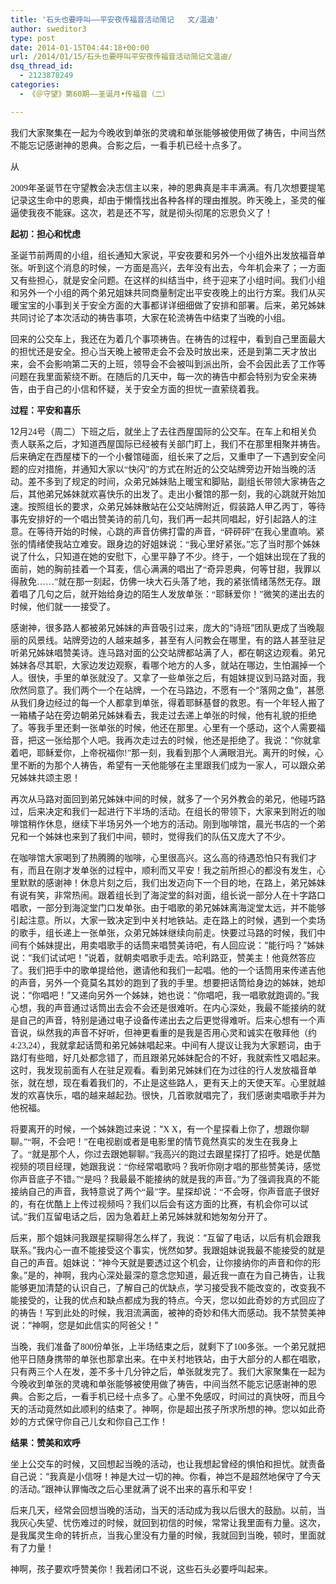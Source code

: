 ```yaml
---
title: '石头也要呼叫——平安夜传福音活动简记   文/温迪'
author: sweditor3
type: post
date: 2014-01-15T04:44:18+00:00
url: /2014/01/15/石头也要呼叫平安夜传福音活动简记文温迪/
dsq_thread_id:
  - 2123878249
categories:
  - 《＠守望》第60期——圣诞月•传福音（二）

---
```

我们大家聚集在一起为今晚收到单张的灵魂和单张能够被使用做了祷告，中间当然不能忘记感谢神的恩典。合影之后，一看手机已经十点多了。

<!--more-->从

<span style="font-family: 'Palatino Linotype';">2009</span><span style="font-family: 宋体;">年圣诞节在守望教会决志信主以来，神的恩典真是丰丰满满。有几次想要提笔记录这生命中的恩典，却由于懒惰找出各种各样的理由推脱。昨天晚上，圣灵的催逼使我夜不能寐。这次，若是还不写，就是彻头彻尾的忘恩负义了！</span>

**起初：担心和忧虑**

圣诞节前两周的小组，组长通知大家说，平安夜要和另外一个小组外出发放福音单张。听到这个消息的时候，一方面是高兴，去年没有出去，今年机会来了；一方面又有些担心，就是安全问题。在这样的纠结当中，终于迎来了小组时间。我们小组和另外一个小组的两个弟兄姐妹共同商量制定出平安夜晚上的出行方案。我们从买暖宝宝的小事到关于安全方面的大事都详详细细做了安排和部署。后来，弟兄姊妹共同讨论了本次活动的祷告事项，大家在轮流祷告中结束了当晚的小组。

回来的公交车上，我还在为着几个事项祷告。在祷告的过程中，看到自己里面最大的担忧还是安全。担心当天晚上被带走会不会及时放出来，还是到第二天才放出来，会不会影响第二天的上班，领导会不会被叫到派出所，会不会因此丢了工作等问题在我里面萦绕不断。在随后的几天中，每一次的祷告中都会特别为安全来祷告，由于自己的小信和怀疑，关于安全方面的担忧一直萦绕着我。

**过程：平安和喜乐**

12<span style="font-family: 宋体;">月</span><span style="font-family: 'Palatino Linotype';">24</span><span style="font-family: 宋体;">号（周二）下班之后，就坐上了去往西屋国际的公交车。在车上和相关负责人联系之后，才知道西屋国际已经被有关部门盯上，我们不在那里相聚并祷告。后来确定在西屋楼下的一个小餐馆碰面，组长来了之后，又重申了一下遇到安全问题的应对措施，并通知大家以“快闪”的方式在附近的公交站牌旁边开始当晚的活动。差不多到了规定的时间，众弟兄姊妹贴上暖宝和脚贴，副组长带领大家祷告之后，其他弟兄姊妹就欢喜快乐的出发了。走出小餐馆的那一刻，我的心跳就开始加速。按照组长的要求，众弟兄姊妹散站在公交站牌附近，假装路人甲乙丙丁，等待事先安排好的一个唱出赞美诗的前几句，我们再一起共同唱起，好引起路人的注意。在等待开始的时候，心跳的声音仿佛打雷的声音，“砰砰砰”在我心里直响。紧张的情绪使我站立难安。跟身边的好姐妹说：“我心里好紧张。”忘了当时那个姊妹说了什么，只知道在她的安慰下，心里平静了不少。终于，一个姐妹出现在了我的面前，她的胸前挂着一个耳麦，信心满满的唱出了“奇异恩典，何等甘甜，我罪以得赦免……”就在那一刻起，仿佛一块大石头落了地，我的紧张情绪荡然无存。跟着唱了几句之后，就开始给身边的陌生人发放单张：“耶稣爱你！”微笑的递出去的时候，他们就一一接受了。</span>

感谢神，很多路人都被弟兄姊妹的声音吸引过来，庞大的“诗班”团队更成了当晚靓丽的风景线。站牌旁边的人越来越多，甚至有人问教会在哪里，有的路人甚至驻足听弟兄姊妹唱赞美诗。连马路对面的公交站牌都站满了人，都在朝这边观看。弟兄姊妹各尽其职，大家边发边观察，看哪个地方的人多，就站在哪边，生怕漏掉一个人。很快，手里的单张就没了。又拿了一些单张之后，有姐妹提议到马路对面，我欣然同意了。我们两个一个在站牌，一个在马路边，不愿有一个“落网之鱼”，甚愿从我们身边经过的每一个人都拿到单张，得着耶稣基督的救恩。有一个年轻人搬了一箱橘子站在旁边朝弟兄姊妹看去，我走过去递上单张的时候，他有礼貌的拒绝了。等我手里还剩一张单张的时候，他还在那里。心里有一个感动，这个人需要福音，把这一张给那个人吧。我再次走过去的时候，他还是拒绝了。我说：“你就拿着吧，耶稣爱你，上帝祝福你<span style="font-family: 'Palatino Linotype';">!</span><span style="font-family: 宋体;">”那一刻，我看到那个人满眼泪光。离开的时候，心里不断的为那个人祷告，希望有一天他能够在主里跟我们成为一家人，可以跟众弟兄姊妹共颂主恩！</span>

再次从马路对面回到弟兄姊妹中间的时候，就多了一个另外教会的弟兄，他碰巧路过，后来决定和我们一起进行下半场的活动。在组长的带领下，大家来到附近的咖啡馆稍作休息，继续下半场另外一个地方的活动。刚到咖啡馆，晨光书店的一个弟兄和一个姊妹也来到了我们中间，顿时，觉得我们的队伍又庞大了不少。

在咖啡馆大家喝到了热腾腾的咖啡，心里很高兴。这么高的待遇恐怕只有我们才有，而且在刚才发单张的过程中，顺利而又平安！我之前所担心的都没有发生，心里默默的感谢神！休息片刻之后，我们出发迈向下一个目的地，在路上，弟兄姊妹有说有笑，非常热闹。跟着组长到了海淀堂的斜对面，组长说一部分人在十字路口唱歌，一部分到海淀堂门口发单张。由于唱歌的弟兄姊妹离海淀堂太远，并不能够引起注意。所以，大家一致决定到中关村地铁站。走在路上的时候，遇到一个卖场的歌手，组长递上一张单张，众弟兄姊妹继续向前走。快要过马路的时候，我们中间有个姊妹提出，用卖唱歌手的话筒来唱赞美诗吧，有人回应说：“能行吗？”姊妹说：“我们试试吧！”说着，就朝卖唱歌手走去。哈利路亚，赞美主！他竟然答应了。我们把手中的歌单提给他，邀请他和我们一起唱。他的一个话筒用来传递吉他的声音，另外一个竟莫名其妙的跑到了我的手里。想要把话筒给身边的姊妹，她却说：“你唱吧！”又递向另外一个姊妹，她也说：“你唱吧，我一唱歌就跑调的。”我心想，我的声音通过话筒出去会不会还是很难听。在内心深处，我最不能接纳的就是自己的声音，特别是通过电子设备传递出去之后更觉得难听。后来心想有一个声音说，纵然我的声音不好听，但神更看重的是我是否用心灵和诚实在敬拜他（约<span style="font-family: 'Palatino Linotype';">4:23,24</span><span style="font-family: 宋体;">），我就拿起话筒和弟兄姊妹唱起来。中间有人提议让我为大家题词，由于路灯有些暗，好几处都念错了，而且跟弟兄姊妹配合的不好，我就索性又唱起来。这时，我发现前面有人在驻足观看。看到弟兄姊妹们在为过往的行人发放福音单张，就在想，现在看着我们的，不止是这些路人，更有天上的天使天军。心里就越发的欢喜快乐，唱的越来越起劲。很快，几首歌就唱完了，我们感谢卖唱歌手并为他祝福。</span>

将要离开的时候，一个姊妹跑过来说：“<span style="font-family: 'Palatino Linotype';">X X</span><span style="font-family: 宋体;">，有一个星探看上你了，想跟你聊聊。”“啊，不会吧！”在电视剧或者是电影里的情节竟然真实的发生在我身上了。“就是那个人，你过去跟她聊聊。”我高兴的跑过去跟星探打了招呼。她是优酷视频的项目经理，她跟我说：“你经常唱歌吗？我听你刚才唱的那些赞美诗，感觉你声音底子不错。”“是吗？我最最不能接纳的就是我的声音。”为了强调我真的不能接纳自己的声音，我特意说了两个“最”字。星探却说：“不会呀，你声音底子很好的，有在优酷上上传过视频吗？我们以后会有这方面的比赛，有机会你可以试试。”我们互留电话之后，因为急着赶上弟兄姊妹就和她匆匆分开了。</span>

后来，那个姐妹问我跟星探聊得怎么样了，我说：“互留了电话，以后有机会跟我联系。”我内心一直不能接受这个事实，恍然如梦。我跟姐妹说我最不能接受的就是自己的声音。姐妹说：“神今天就是要透过这个机会，让你接纳你的声音和你的形象。”是的，神啊，我内心深处最深的意念您知道，最近我一直在为自己祷告，让我能够更加清楚的认识自己，了解自己的优缺点，学习接受我不能改变的，改变我不能接受的，让我的优点和缺点都成为我的特点。今天，您以如此奇妙的方式回应了的祷告！写到此处的时候，我泪流满面，被神的奇妙和伟大而感动。我不禁赞美神说：“神啊，您是如此信实的阿爸父！”

当晚，我们准备了<span style="font-family: 'Palatino Linotype';">800</span><span style="font-family: 宋体;">份单张，上半场结束之后，就剩下了</span><span style="font-family: 'Palatino Linotype';">100</span><span style="font-family: 宋体;">多张。一个弟兄就把他平日随身携带的单张也那拿出来。在中关村地铁站，由于大部分的人都在唱歌，只有两三个人在发，差不多十几分钟之后，单张就发完了。我们大家聚集在一起为今晚收到单张的灵魂和单张能够被使用做了祷告，中间当然不能忘记感谢神的恩典。合影之后，一看手机已经十点多了。心里不免感叹，时间过的真快呀，而且今天的活动竟然如此顺利的结束了。神啊，你是超出孩子所求所想的神。您以如此奇妙的方式保守你自己儿女和你自己工作！</span>

**结果：赞美和欢呼**

坐上公交车的时候，又回想起当晚的活动，也让我想起曾经的惧怕和担忧。就责备自己说：“我真是小信呀！神是大过一切的神。你看，神岂不是超然地保守了今天的活动。”跟神认罪悔改之后心里就满了说不出来的喜乐和平安！

后来几天，经常会回想当晚的活动，当天的活动成为我以后很大的鼓励。以前，当我灰心失望、忧伤难过的时候，就回到初信的时候，常常让我里面有力量。这次，是我属灵生命的转折点，当我心里没有力量的时候，我就回到当晚，顿时，里面就有了力量！

神啊，孩子要欢呼赞美你！我若闭口不说，这些石头必要呼叫起来。
